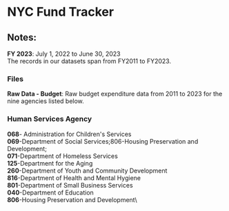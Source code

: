# NYC Fund Tracker

## Notes:
**FY 2023**: July 1, 2022 to June 30, 2023\
The records in our datasets span from FY2011 to FY2023.
### Files
**Raw Data - Budget**: Raw budget expenditure data from 2011 to 2023 for the nine agencies listed below.
### Human Services Agency
**068**- Administration for Children's Services\
**069**-Department of Social Services;806-Housing Preservation and Development;\
**071**-Department of Homeless Services\
**125**-Department for the Aging\
**260**-Department of Youth and Community Development\
**816**-Department of Health and Mental Hygiene\
**801**-Department of Small Business Services\
**040**-Department of Education\
**806**-Housing Preservation and Development\
